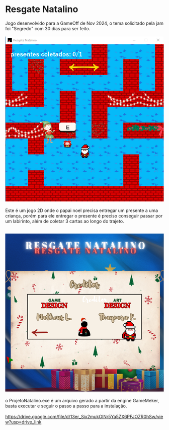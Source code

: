 # Resgate Natalino

Jogo desenvolvido para a GameOff de Nov 2024, o tema solicitado pela jam foi "Segredo" com 30 dias para ser feito.
<br><br>
![logo_ResgateNatalino](https://github.com/MatheusLastoria/ResgateNatalino/blob/main/ResgateNatalino_Jogar.png)
<br><br>
Este é um jogo 2D onde o papai noel precisa entregar um presente a uma criança, porém para ele entregar o presente 
é preciso conseguir passar por um labirinto, além de coletar 3 cartas ao longo do trajeto.
<br><br>


![logo_ResgateNatalino](https://github.com/MatheusLastoria/ResgateNatalino/blob/main/ResgateNatalino_creditos.png)
<br><br>
o ProjetoNatalino.exe é um arquivo gerado a partir da engine GameMeker, basta executar e seguir o passo a passo para a instalação.
<br><br>
https://drive.google.com/file/d/13er_Six2mukOlNr5Ya5ZX6PFJOZR0hSw/view?usp=drive_link
